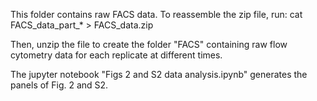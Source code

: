 This folder contains raw FACS data. To reassemble the zip file, run:
cat FACS_data_part_* > FACS_data.zip

Then, unzip the file to create the folder "FACS" containing raw flow cytometry data for each replicate at different times.

The jupyter notebook "Figs 2 and S2 data analysis.ipynb" generates the panels of Fig. 2 and S2.
